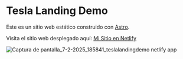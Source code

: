# Tesla Landing Demo

Este es un sitio web estático construido con [Astro](https://astro.build).

Visita el sitio web desplegado aquí: [Mi Sitio en Netlify](https://teslalandingdemo.netlify.app/)

![Captura de pantalla_7-2-2025_185841_teslalandingdemo netlify app](https://github.com/user-attachments/assets/baaeaf2d-d2ae-4a0b-b208-e0a732b09baa)
